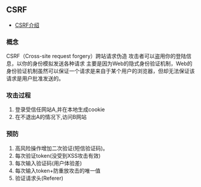 ## CSRF

- [CSRF介绍](https://zhuanlan.zhihu.com/p/114750961)

### 概念

CSRF（Cross-site request forgery）跨站请求伪造 攻击者可以盗用你的登陆信息，以你的身份模拟发送各种请求
主要是因为Web的隐式身份验证机制，Web的身份验证机制虽然可以保证一个请求是来自于某个用户的浏览器，但却无法保证该请求是用户批准发送的。



### 攻击过程

1. 登录受信任网站A,并在本地生成cookie
2. 在不退出A的情况下,访问B网站

### 预防
1. 高风险操作增加​​二次验证​​(短信验证码)。
1. 每次验证token(没受到XSS攻击有效)
2. 每次输入验证码(用户体验差)
3. 每次输入token+防重放攻击的唯一值
4. 验证请求头(Referer)



